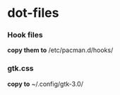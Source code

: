 # dot-files

### Hook files
**copy them to** /etc/pacman.d/hooks/

### gtk.css
**copy to** ~/.config/gtk-3.0/

